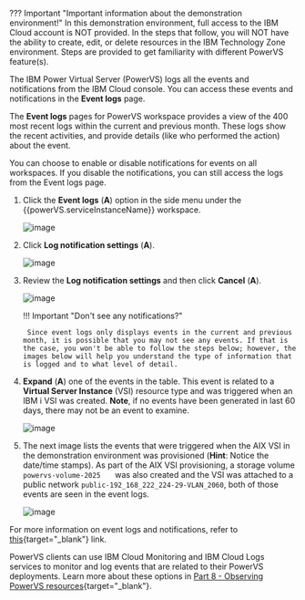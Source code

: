 ??? Important "Important information about the demonstration environment!"
    In this demonstration environment, full access to the IBM Cloud account is NOT provided. In the steps that follow, you will NOT have the ability to create, edit, or delete resources in the IBM Technology Zone environment. Steps are provided to get familiarity with different PowerVS feature(s).
    
The IBM Power Virtual Server (PowerVS) logs all the events and notifications from the IBM Cloud console. You can access these events and notifications in the **Event logs** page.

The **Event logs** pages for PowerVS workspace provides a view of the 400 most recent logs within the current and previous month. These logs show the recent activities, and provide details (like who performed the action) about the event.

You can choose to enable or disable notifications for events on all workspaces. If you disable the notifications, you can still access the logs from the Event logs page.

1. Click the **Event logs** (**A**) option in the side menu under the {{powerVS.serviceInstanceName}} workspace.

    ![image](https://github.com/user-attachments/assets/749d06af-6f1f-4c9a-b6f5-349bf340f386)

2. Click **Log notification settings** (**A**).

    ![image](https://github.com/user-attachments/assets/53cfa470-59ab-4af9-b803-b2649f0fa442)

3. Review the **Log notification settings** and then click **Cancel** (**A**).

    ![image](https://github.com/user-attachments/assets/3e7f19fb-f80e-4f1a-a369-801691f3b9ac)

    !!! Important "Don't see any notifications?"

        Since event logs only displays events in the current and previous month, it is possible that you may not see any events. If that is the case, you won't be able to follow the steps below; however, the images below will help you understand the type of information that is logged and to what level of detail.

4. **Expand** (**A**) one of the events in the table. This event is related to a **Virtual Server Instance** (VSI) resource type and was triggered when an IBM i VSI was created. **Note**, if no events have been generated in last 60 days, there may not be an event to examine.

    ![image](https://github.com/user-attachments/assets/23b9c651-b32c-4494-bc6a-980a6baacf64)

5. The next image lists the events that were triggered when the AIX VSI in the demonstration environment was provisioned (**Hint**: Notice the date/time stamps). As part of the AIX VSI provisioning, a storage volume `powervs-volume-2025   ` was also created and the VSI was attached to a public network `public-192_168_222_224-29-VLAN_2060`, both of those events are seen in the event logs.

    ![image](https://github.com/user-attachments/assets/f9c9919a-e29c-4eb6-b897-fc326b3512b5)

For more information on event logs and notifications, refer to [this](https://cloud.ibm.com/docs/power-iaas?topic=power-iaas-manage-event-logs){target="_blank"} link. 

PowerVS clients can use IBM Cloud Monitoring and IBM Cloud Logs services to monitor and log events that are related to their PowerVS deployments. Learn more about these options in [Part 8 - Observing PowerVS resources](https://ibm.github.io/SalesEnablement-PowerVS-L3/Part%208/01%20Introduction/){target="_blank"}.
